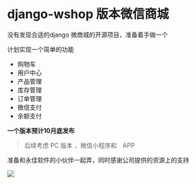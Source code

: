 
# django-wshop 版本微信商城




没有发现合适的django 微商城的开源项目，准备着手做一个

计划实现一个简单的功能


- 购物车
- 用户中心
- 产品管理
- 库存管理
- 订单管理
- 微信支付
- 余额支付

**一个版本预计10月底发布**

>后续考虑 PC 版本 ，微信小程序和　APP　


准备和永佳软件的小伙伴一起弄，同时感谢公司提供的资源上的支持

![](https://i.loli.net/2017/07/19/596f569f6b5db.png)






